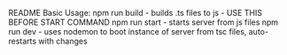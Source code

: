 README
Basic Usage:
  npm run build - builds .ts files to js
    - USE THIS BEFORE START COMMAND
  npm run start - starts server from js files
  npm run dev - uses nodemon to boot instance of server from tsc files, auto-restarts with changes
